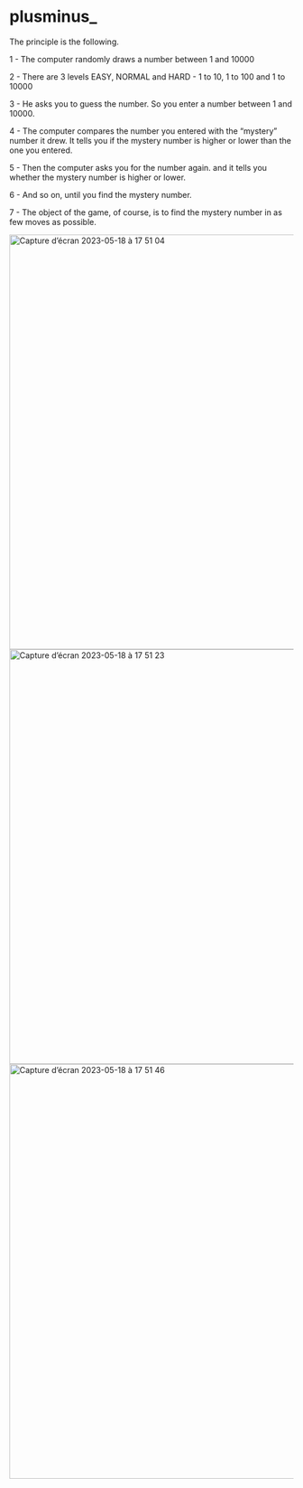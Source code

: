 
# plusminus_

The principle is the following.

1 - The computer randomly draws a number between 1 and 10000

2 - There are 3 levels EASY, NORMAL and HARD - 1 to 10, 1 to 100 and 1 to 10000

3 - He asks you to guess the number. So you enter a number between 1 and 10000.

4 - The computer compares the number you entered with the “mystery” number it drew.
It tells you if the mystery number is higher or lower than the one you entered.

5 - Then the computer asks you for the number again.
and it tells you whether the mystery number is higher or lower.

6 - And so on, until you find the mystery number. 

7 - The object of the game, of course, is to find the mystery number in as few moves as possible. 


<img width="734" alt="Capture d’écran 2023-05-18 à 17 51 04" src="https://github.com/NigeParis/plusminus_/assets/128382762/a67a8414-c9cd-48da-9321-0e69f4614a1f">
<img width="734" alt="Capture d’écran 2023-05-18 à 17 51 23" src="https://github.com/NigeParis/plusminus_/assets/128382762/09fba7b5-426f-4873-80f7-49c5b19bdef5">
<img width="734" alt="Capture d’écran 2023-05-18 à 17 51 46" src="https://github.com/NigeParis/plusminus_/assets/128382762/20ea7d50-c5ed-4342-8ec3-20b613f15b95">
